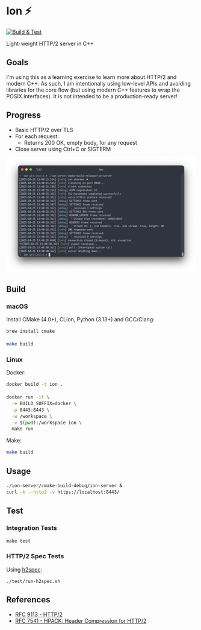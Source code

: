 # Ion :zap:

[![Build & Test](https://github.com/rhargreaves/ion/actions/workflows/build.yml/badge.svg)](https://github.com/rhargreaves/ion/actions/workflows/build.yml)

Light-weight HTTP/2 server in C++

## Goals

I'm using this as a learning exercise to learn more about HTTP/2 and modern C++.
As such, I am intentionally using low-level APIs and avoiding libraries for the core flow (but using modern C++ features
to wrap the POSIX interfaces).
It is not intended to be a production-ready server!

## Progress

* Basic HTTP/2 over TLS
* For each request:
    * Returns 200 OK, empty body, for any request
* Close server using Ctrl+C or SIGTERM

<p align="center">
<img src="docs/screenshot.png" alt="ion screenshot" title="ion screenshot">
</p>

## Build

### macOS

Install CMake (4.0+), CLion, Python (3.13+) and GCC/Clang:

```sh
brew install cmake

make build
```

### Linux

Docker:

```sh
docker build -t ion .

docker run -it \
  -e BUILD_SUFFIX=docker \
  -p 8443:8443 \
  -w /workspace \
  -v $(pwd):/workspace ion \
  make run
```

Make:

```sh
make build
```

## Usage

```sh
./ion-server/cmake-build-debug/ion-server &
curl -k --http2 -v https://localhost:8443/
```

## Test

### Integration Tests

```
make test
```

### HTTP/2 Spec Tests

Using [h2spec](https://github.com/summerwind/h2spec):

```
./test/run-h2spec.sh
```

## References

* [RFC 9113 - HTTP/2](https://datatracker.ietf.org/doc/html/rfc9113)
* [RFC 7541 - HPACK: Header Compression for HTTP/2](https://datatracker.ietf.org/doc/html/rfc7541)
